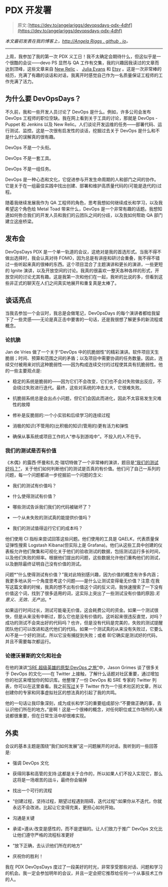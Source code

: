 # PDX 开发署

> 原文:[https://dev.to/angelariggs/devopsdays-pdx-4dhf](https://dev.to/angelariggs/devopsdays-pdx-4dhf)

*本文最初发表在我的博客上，[http://Angela Riggs . github . io](http://angelariggs.github.io/blog/devopsdayspdx)。*

* * *

上周，我参加了我的第一次 PDX 义工日！我不太确定会期待什么，但这似乎是一个很酷的会议——devo PS 显然与 QA 工作有交集，我的兴趣因我读过的文章而达到顶峰，这些文章来自 [New Relic](https://newrelic.com/devops/what-is-devops) 、 [Julia Evans](https://jvns.ca/blog/2016/10/16/whats-devops/) 和 [Etsy](http://www.networkworld.com/article/2886672/software/how-etsy-makes-devops-work.html) 。这是一次非常棒的经历，充满了有趣的谈话和对话，我离开时感觉自己作为一名质量保证工程师的工作充满了活力。

## [](#why-devopsdays)为什么要 DevOpsDays？

不久前，我和一些开发人员讨论了 DevOps 是什么。例如，许多公司会发布 DevOps 工程师的职位空缺。我在网上看到关于工具的讨论，那就是 DevOps - Puppet 和 Jenkins 以及 New Relic。人们谈论开发运维的任务——部署代码、运行测试、监控。这是一次很有启发性的谈话，挖掘过去关于 DevOps 是什么和不是什么的误解真的很有趣。

DevOps 不是一个头衔。

DevOps 不是一套工具。

DevOps 不是一组任务。

DevOps 是一种心态和文化，它促进参与开发生命周期的人和部门之间的协作。它是关于在一组最佳实践中找出创建、部署和维护高质量代码的(可能是迭代的)过程。

随着我继续发展我作为 QA 工程师的角色，思考我想如何继续成长和学习，以及我希望这个角色给 Metal Toad 带来什么，DevOps 是一个非常有趣的话题。我想知道如何弥合我们的开发人员和我们的云团队之间的分歧，以及我如何帮助 QA 部门建立这座桥梁。

## [](#the-conference)发布会

DevOpsDays PDX 是一个单一轨道的会议，这绝对是我的首选形式。当我不得不做出选择时，我会认真对待 FOMO，因为总是有讲座和研讨会重叠，我不得不错过一些听起来真的很棒的东西。这个项目混合了主题演讲和更长的演讲，一些更短的 Ignite 演讲，以及开放空间的讨论。我真的很喜欢一整天各种各样的形式，开放空间的讨论尤其有趣。这是我第一次和他们在一起，我听的比说的多，但看到这些非正式的聊天在人们之间真实地展开和重复真是太棒了。

## [](#talk-highlights)谈话亮点

当我去参加一个会议时，我总是会做笔记，DevOpsDays 的每个演讲者都给我留下了一些灵感——无论是真正击中要害的一句话，还是我很想了解更多的新流程或概念。

### [](#on-being-antifragile)论抗脆

Jan de Vries 做了一个关于“DevOps 中的抗脆弱性”的精彩演讲。软件项目天生脆弱；时间、预算和范围之间的矛盾；以及项目中需要协调的任务数量。因此，连续交付被用来对抗这种脆弱性——因为构成连续交付的过程使其具有抗脆弱性。他的一些主要观点是:

*   稳定的系统是脆弱的——因为它们不会改变，它们也不会对失败做出反应，不会绕过失败进行迭代。最终，这些对系统的冲击太大，它很难失败。

*   抗脆弱系统总是会出点小问题，但它们会因此而进化，因此不太容易发生灾难性的故障

*   修补是反脆弱的:一个小实验和后续学习的连续过程

*   消极的知识(不管用的)比积极的知识(管用的)更有活力和弹性

*   确保从事系统或项目工作的人“参与到游戏中”。不投入的人不在乎。

### 我们的测试是否有价值

《木偶》的露西·怀曼和扎克·瑞切特做了一个非常棒的演讲，题目是[“我们的测试好吗？”](http://slides.lucywyman.me/qaelk.html#1)，关于他们如何判断他们的测试是否真的有价值。他们问了自己一系列的问题，每一个问题都进一步挖掘前一个问题的含义:

*   我们的测试有价值吗？

*   什么使得测试有价值？

*   哪些测试告诉我们我们的代码被破坏了？

*   一个从未失败的测试真的能提供价值吗？

*   我们的测试值得运行它们的成本吗？

他们使用 CI 指标来尝试回答这些问题。他们使用的工具是 QAELK，代表质量保证弹性搜索 Logstash Kibana(但实际上是 Grafana)。他们从这些工具中创建的仪表板允许他们聚集和可视化关于他们的验收测试的数据，包括测试运行多长时间，以及他们失败的频率。根据他们提出的问题，这些数据允许他们重构他们的测试，以及删除最终证明自己没有价值的测试。

问题*“什么使得测试有价值？”我对此特别感兴趣，因为价值的概念有许多内涵；我更多地从另一个角度思考这个问题——是什么让测试变得毫无价值？注意:在我写这篇文章的时候，我真的想不出有价值这个词的反义词，我快速搜索了一下没有价值这个词，找到了很多适用的词，这实际上突出了一些测试没有价值的原因:*无意义、无效、无产出*。*

如果运行时间过长，测试可能毫无价值，这会耗费公司的资金。如果一个测试很快，但是从来没有中断过，那么它也是没有价值的。这听起来很违反直觉，对吗？成功的测试不会突出好的代码吗？也许，但是没有代码是完美的，失败的测试提醒团队他们可以改进和迭代他们的代码。如果一个测试真的从来没有失败过，它要么 A)不是一个好的测试，所以它没有捕捉到失败；或者 B)它确实是测试好的代码，并且不需要每次都运行。

### [](#on-the-culture-and-community-of-devops)论德沃普斯的文化和社会

在他的演讲[“SRE 超级英雄的原型:DevOps 之旅”](http://bit.ly/SRESuperHero)中，Jason Grimes 谈了很多关于 DevOps 的文化——在 Twitter 上接触，了解什么话题对社区重要，通过增加你的社区来增加你的知识库。他整理了一份 DevOps 和 SRE 专家的 Twitter 列表，你可以在这里查看。我之前[写过](http://angelariggs.github.io/blog/tweeting-for-community-and-understanding)关于 Twitter 作为一个技术社区的文章，所以创建你的专家和同事虚拟社区的想法真的引起了我的共鸣。

他的一句话让我印象深刻，成为成长和学习的重要组成部分:“不要做正确的事，去认识他们所在的地方。”是啊！这是一个很棒的概念，对任何职位或工作场所的人来说都很重要，但在日常生活中却很难实现。

## [](#takeaways)外卖

会议的基本主题是围绕“我们如何发展”这一问题展开的对话。我听到的一些回答是:

*   强调 DevOps 文化

*   获得同事和高管的支持:这都是关于合作的，所以如果人们不投入实现它，那么这将是一场艰苦的战斗，最终你会输掉

*   找出一个可行的流程

*   “创建过程，坚持过程，期望过程遇到阻碍，迭代过程”:如果你从不迭代，你就永远不会改进。比起让它变得完美，更担心如何开始。

*   沟通是关键

*   承诺>遵从:改变是感性的，而不是逻辑的。让人们致力于推广 DevOps 文化比让他们遵守严格的流程标准更好

*   “放下正确，去认识他们所在的地方”

*   庆祝你的胜利！

我在 PDX DevOpsDays 度过了一段美好的时光，非常享受那些对话、问题和学习的机会。我一定会参加明年的会议，并且一定会把它推荐给任何一个从事技术工作的人。